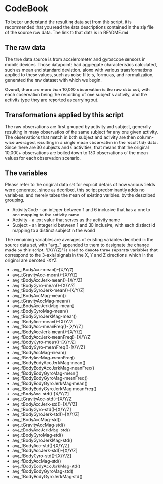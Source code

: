 CodeBook
=================

To better understand the resulting data set from this script, it is recommended that you read the data descriptions contained in the zip file of the source raw data. The link to that data is in README.md

## The raw data
The true data source is from accelerometer and gyroscope sensors in mobile devices. Those datapoints had aggregate characteristics calculated, such as mean and standard deviation, along with various transformations applied to these values, such as noise filters, formulas, and normalization, generated the raw dataset with which we begin.

Overall, there are more than 10,000 observation is the raw data set, with each observation being the recording of one subject's activity, and the activity type they are reported as carrying out.

## Transformations applied by this script

The raw observations are first grouped by activity and subject, generally resulting in many observatios of the same subject for any one given activity. The observations that match in both subject and activity are then column-wise averaged, resulting in a single mean observation in the result tidy data. Since there are 30 subjects and 6 activities, that means that the original 10,000+ observations are boiled down to 180 observations of the mean values for each observation scenario.

## The variables

Please refer to the original data set for explicit details of how various fields were generated, since as decribed, this script predominantly adds no variables, and merely takes the mean of existing varibles, by the described grouping.

* ActivityCode - an integer between 1 and 6 inclusive that has a one to one mapping to the activity name
* Activity - a text value that serves as the activity name
* Subject - an integer id between 1 and 30 inclusive, with each distinct id mapping to a distinct subject in the world

The remaining variables are averages of existing variables decribed in the source data set, with "avg_" appended to them to designate the change made by this script. '[X/Y/Z]' is used to denote three separate variables that correspond to the 3-axial signals in the X, Y and Z directions, which in the original are denoted -XYZ

* avg_tBodyAcc-mean()-[X/Y/Z]
* avg_tGravityAcc-mean()-[X/Y/Z]
* avg_tBodyAccJerk-mean()-[X/Y/Z]
* avg_tBodyGyro-mean()-[X/Y/Z]
* avg_tBodyGyroJerk-mean()-[X/Y/Z]
* avg_tBodyAccMag-mean()
* avg_tGravityAccMag-mean()
* avg_tBodyAccJerkMag-mean()
* avg_tBodyGyroMag-mean()
* avg_tBodyGyroJerkMag-mean()
* avg_fBodyAcc-mean()-[X/Y/Z]
* avg_fBodyAcc-meanFreq()-[X/Y/Z]
* avg_fBodyAccJerk-mean()-[X/Y/Z]
* avg_fBodyAccJerk-meanFreq()-[X/Y/Z]
* avg_fBodyGyro-mean()-[X/Y/Z]
* avg_fBodyGyro-meanFreq()-[X/Y/Z]
* avg_fBodyAccMag-mean()
* avg_fBodyAccMag-meanFreq()
* avg_fBodyBodyAccJerkMag-mean()
* avg_fBodyBodyAccJerkMag-meanFreq()
* avg_fBodyBodyGyroMag-mean()
* avg_fBodyBodyGyroMag-meanFreq()
* avg_fBodyBodyGyroJerkMag-mean()
* avg_fBodyBodyGyroJerkMag-meanFreq()
* avg_tBodyAcc-std()-[X/Y/Z]
* avg_tGravityAcc-std()-[X/Y/Z]
* avg_tBodyAccJerk-std()-[X/Y/Z]
* avg_tBodyGyro-std()-[X/Y/Z]
* avg_tBodyGyroJerk-std()-[X/Y/Z]
* avg_tBodyAccMag-std()
* avg_tGravityAccMag-std()
* avg_tBodyAccJerkMag-std()
* avg_tBodyGyroMag-std()
* avg_tBodyGyroJerkMag-std()
* avg_fBodyAcc-std()-[X/Y/Z]
* avg_fBodyAccJerk-std()-[X/Y/Z]
* avg_fBodyGyro-std()-[X/Y/Z]
* avg_fBodyAccMag-std()
* avg_fBodyBodyAccJerkMag-std()
* avg_fBodyBodyGyroMag-std()
* avg_fBodyBodyGyroJerkMag-std()
